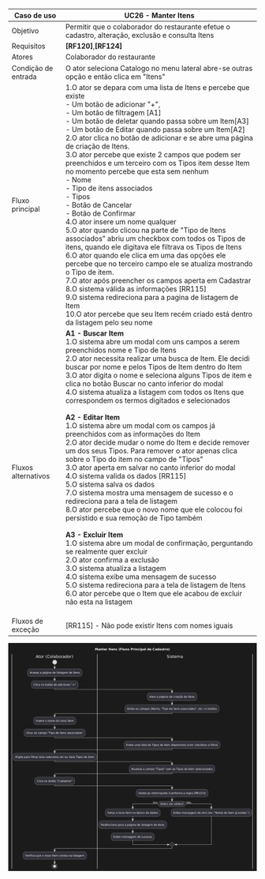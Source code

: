 
| Caso de uso         | UC26 - Manter Itens                                                                                                                                                                                                                                                                                                                                                                                                                                                                                                                                                                                                                                                                                                                                                                                                                                                                                                                                                                                                                                                                                                                                                                                                                                                                                                                                                                                                                     |
| ------------------- | -------------------------------------------------------------------------------------------------------------------------------------------------------------------------------------------------------------------------------------------------------------------------------------------------------------------------------------------------------------------------------------------------------------------------------------------------------------------------------------------------------------------------------------------------------------------------------------------------------------------------------------------------------------------------------------------------------------------------------------------------------------------------------------------------------------------------------------------------------------------------------------------------------------------------------------------------------------------------------------------------------------------------------------------------------------------------------------------------------------------------------------------------------------------------------------------------------------------------------------------------------------------------------------------------------------------------------------------------------------------------------------------------------------------------------- |
| Objetivo            | Permitir que o colaborador do restaurante efetue o cadastro, alteração, exclusão e consulta Itens                                                                                                                                                                                                                                                                                                                                                                                                                                                                                                                                                                                                                                                                                                                                                                                                                                                                                                                                                                                                                                                                                                                                                                                                                                                                                                                                |
| Requisitos          | **[RF120]**,**[RF124]**                                                                                                                                                                                                                                                                                                                                                                                                                                                                                                                                                                                                                                                                                                                                                                                                                                                                                                                                                                                                                                                                                                                                                                                                                                                                                                                                                                                                          |
| Atores              | Colaborador do restaurante                                                                                                                                                                                                                                                                                                                                                                                                                                                                                                                                                                                                                                                                                                                                                                                                                                                                                                                                                                                                                                                                                                                                                                                                                                                                                                                                                                                                       |
| Condição de entrada | O ator seleciona Catalogo no menu lateral abre-se outras opção e então clica em "Itens"                                                                                                                                                                                                                                                                                                                                                                                                                                                                                                                                                                                                                                                                                                                                                                                                                                                                                                                                                                                                                                                                                                                                                                                                                                                                                                                                          |
| Fluxo principal     | 1.O ator se depara com uma lista de Itens e percebe que existe       <br>      - Um botão de adicionar "+",<br>      - Um botão de filtragem [A1]<br>      - Um botão de deletar quando passa sobre um Item[A3]<br>	  - Um botão de Editar quando passa sobre um Item[A2]<br>2.O ator clica no botão de adicionar e se abre uma página de criação de Itens.<br>3.O ator percebe que existe 2 campos que podem ser preenchidos e um terceiro com os Tipos item desse Item no momento percebe que esta sem nenhum<br>   - Nome<br>   - Tipo de itens associados<br>   - Tipos <br>   - Botão de Cancelar<br>   - Botão de Confirmar<br>4.O ator insere um nome qualquer<br>5.O ator quando clicou na parte de "Tipo de Itens associados" abriu um checkbox com todos os Tipos de itens, quando ele digitava ele filtrava os Tipos de Itens<br>6.O ator quando ele clica em uma das opções ele percebe que no terceiro campo ele se atualiza mostrando o Tipo de item.<br>7.O ator após preencher os campos aperta em Cadastrar<br>8.O sistema válida as informações [RR115]<br>9.O sistema redireciona para a pagina de listagem de Item<br>10.O ator percebe que seu Item recém criado está dentro da listagem pelo seu nome                                                                                                                                                                                                      |
| Fluxos alternativos | **A1 - Buscar Item**<br>1.O sistema abre um modal com uns campos a serem preenchidos nome e Tipo de Itens<br>2.O ator necessita realizar uma busca de Item. Ele decidi buscar por nome e pelos Tipos de Item dentro do Item<br>3.O ator digita o nome e seleciona alguns Tipos de item e clica no botão Buscar no canto inferior do modal<br>4.O sistema atualiza a listagem com todos os Itens que correspondem os termos digitados e selecionados<br><br>**A2 - Editar Item**<br>1.O sistema abre um modal com os campos já preenchidos com as informações do Item<br>2.O ator decide mudar o nome do Item e decide remover um dos seus Tipos. Para remover o ator apenas clica sobre o Tipo do item no campo de "Tipos"<br>3.O ator aperta em salvar no canto inferior do modal<br>4.O sistema valida os dados [RR115] <br>5.O sistema salva os dados<br>7.O sistema mostra uma mensagem de sucesso e o redireciona para a tela de listagem<br>8.O ator percebe que o novo nome que ele colocou foi persistido e sua remoção de Tipo também<br><br>**A3 - Excluir Item**<br>1.O sistema abre um modal de confirmação, perguntando se realmente quer excluir<br>2.O ator confirma a exclusão<br>3.O sistema atualiza a listagem<br>4.O sistema exibe uma mensagem de sucesso<br>5.O sistema redireciona para a tela de listagem de Itens<br>6.O ator percebe que o Item que ele acabou de excluir não esta na listagem<br><br> |
| Fluxos de exceção   | [RR115] - Não pode existir Itens com nomes iguais                                                                                                                                                                                                                                                                                                                                                                                                                                                                                                                                                                                                                                                                                                                                                                                                                                                                                                                                                                                                                                                                                                                                                                                                                                                                                                                                                                                |


![Diagram](atividades_manterItens_fluxoPrincipal.png)